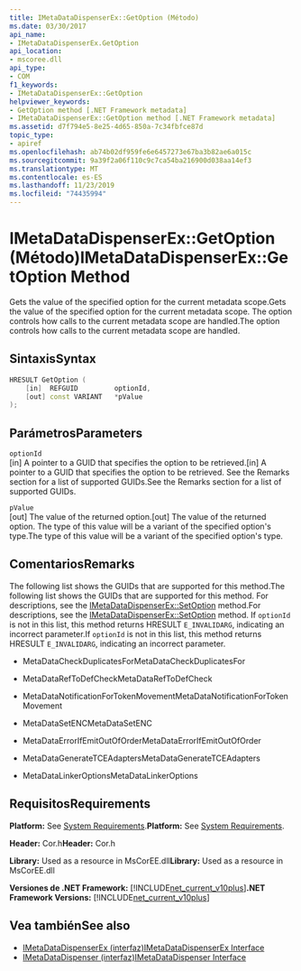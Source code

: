 ```yaml
---
title: IMetaDataDispenserEx::GetOption (Método)
ms.date: 03/30/2017
api_name:
- IMetaDataDispenserEx.GetOption
api_location:
- mscoree.dll
api_type:
- COM
f1_keywords:
- IMetaDataDispenserEx::GetOption
helpviewer_keywords:
- GetOption method [.NET Framework metadata]
- IMetaDataDispenserEx::GetOption method [.NET Framework metadata]
ms.assetid: d7f794e5-8e25-4d65-850a-7c34fbfce87d
topic_type:
- apiref
ms.openlocfilehash: ab74b02df959fe6e6457273e67ba3b82ae6a015c
ms.sourcegitcommit: 9a39f2a06f110c9c7ca54ba216900d038aa14ef3
ms.translationtype: MT
ms.contentlocale: es-ES
ms.lasthandoff: 11/23/2019
ms.locfileid: "74435994"
---
```

# <a name="imetadatadispenserexgetoption-method"></a><span data-ttu-id="e9894-102">IMetaDataDispenserEx::GetOption (Método)</span><span class="sxs-lookup"><span data-stu-id="e9894-102">IMetaDataDispenserEx::GetOption Method</span></span>
<span data-ttu-id="e9894-103">Gets the value of the specified option for the current metadata scope.</span><span class="sxs-lookup"><span data-stu-id="e9894-103">Gets the value of the specified option for the current metadata scope.</span></span> <span data-ttu-id="e9894-104">The option controls how calls to the current metadata scope are handled.</span><span class="sxs-lookup"><span data-stu-id="e9894-104">The option controls how calls to the current metadata scope are handled.</span></span>  
  
## <a name="syntax"></a><span data-ttu-id="e9894-105">Sintaxis</span><span class="sxs-lookup"><span data-stu-id="e9894-105">Syntax</span></span>  
  
```cpp  
HRESULT GetOption (  
    [in]  REFGUID         optionId,   
    [out] const VARIANT   *pValue  
);  
```  
  
## <a name="parameters"></a><span data-ttu-id="e9894-106">Parámetros</span><span class="sxs-lookup"><span data-stu-id="e9894-106">Parameters</span></span>  
 `optionId`  
 <span data-ttu-id="e9894-107">[in] A pointer to a GUID that specifies the option to be retrieved.</span><span class="sxs-lookup"><span data-stu-id="e9894-107">[in] A pointer to a GUID that specifies the option to be retrieved.</span></span> <span data-ttu-id="e9894-108">See the Remarks section for a list of supported GUIDs.</span><span class="sxs-lookup"><span data-stu-id="e9894-108">See the Remarks section for a list of supported GUIDs.</span></span>  
  
 `pValue`  
 <span data-ttu-id="e9894-109">[out] The value of the returned option.</span><span class="sxs-lookup"><span data-stu-id="e9894-109">[out] The value of the returned option.</span></span> <span data-ttu-id="e9894-110">The type of this value will be a variant of the specified option's type.</span><span class="sxs-lookup"><span data-stu-id="e9894-110">The type of this value will be a variant of the specified option's type.</span></span>  
  
## <a name="remarks"></a><span data-ttu-id="e9894-111">Comentarios</span><span class="sxs-lookup"><span data-stu-id="e9894-111">Remarks</span></span>  
 <span data-ttu-id="e9894-112">The following list shows the GUIDs that are supported for this method.</span><span class="sxs-lookup"><span data-stu-id="e9894-112">The following list shows the GUIDs that are supported for this method.</span></span> <span data-ttu-id="e9894-113">For descriptions, see the [IMetaDataDispenserEx::SetOption](../../../../docs/framework/unmanaged-api/metadata/imetadatadispenserex-setoption-method.md) method.</span><span class="sxs-lookup"><span data-stu-id="e9894-113">For descriptions, see the [IMetaDataDispenserEx::SetOption](../../../../docs/framework/unmanaged-api/metadata/imetadatadispenserex-setoption-method.md) method.</span></span> <span data-ttu-id="e9894-114">If `optionId` is not in this list, this method returns HRESULT `E_INVALIDARG`, indicating an incorrect parameter.</span><span class="sxs-lookup"><span data-stu-id="e9894-114">If `optionId` is not in this list, this method returns HRESULT `E_INVALIDARG`, indicating an incorrect parameter.</span></span>  
  
- <span data-ttu-id="e9894-115">MetaDataCheckDuplicatesFor</span><span class="sxs-lookup"><span data-stu-id="e9894-115">MetaDataCheckDuplicatesFor</span></span>  
  
- <span data-ttu-id="e9894-116">MetaDataRefToDefCheck</span><span class="sxs-lookup"><span data-stu-id="e9894-116">MetaDataRefToDefCheck</span></span>  
  
- <span data-ttu-id="e9894-117">MetaDataNotificationForTokenMovement</span><span class="sxs-lookup"><span data-stu-id="e9894-117">MetaDataNotificationForTokenMovement</span></span>  
  
- <span data-ttu-id="e9894-118">MetaDataSetENC</span><span class="sxs-lookup"><span data-stu-id="e9894-118">MetaDataSetENC</span></span>  
  
- <span data-ttu-id="e9894-119">MetaDataErrorIfEmitOutOfOrder</span><span class="sxs-lookup"><span data-stu-id="e9894-119">MetaDataErrorIfEmitOutOfOrder</span></span>  
  
- <span data-ttu-id="e9894-120">MetaDataGenerateTCEAdapters</span><span class="sxs-lookup"><span data-stu-id="e9894-120">MetaDataGenerateTCEAdapters</span></span>  
  
- <span data-ttu-id="e9894-121">MetaDataLinkerOptions</span><span class="sxs-lookup"><span data-stu-id="e9894-121">MetaDataLinkerOptions</span></span>  
  
## <a name="requirements"></a><span data-ttu-id="e9894-122">Requisitos</span><span class="sxs-lookup"><span data-stu-id="e9894-122">Requirements</span></span>  
 <span data-ttu-id="e9894-123">**Platform:** See [System Requirements](../../../../docs/framework/get-started/system-requirements.md).</span><span class="sxs-lookup"><span data-stu-id="e9894-123">**Platform:** See [System Requirements](../../../../docs/framework/get-started/system-requirements.md).</span></span>  
  
 <span data-ttu-id="e9894-124">**Header:** Cor.h</span><span class="sxs-lookup"><span data-stu-id="e9894-124">**Header:** Cor.h</span></span>  
  
 <span data-ttu-id="e9894-125">**Library:** Used as a resource in MsCorEE.dll</span><span class="sxs-lookup"><span data-stu-id="e9894-125">**Library:** Used as a resource in MsCorEE.dll</span></span>  
  
 <span data-ttu-id="e9894-126">**Versiones de .NET Framework:** [!INCLUDE[net_current_v10plus](../../../../includes/net-current-v10plus-md.md)]</span><span class="sxs-lookup"><span data-stu-id="e9894-126">**.NET Framework Versions:** [!INCLUDE[net_current_v10plus](../../../../includes/net-current-v10plus-md.md)]</span></span>  
  
## <a name="see-also"></a><span data-ttu-id="e9894-127">Vea también</span><span class="sxs-lookup"><span data-stu-id="e9894-127">See also</span></span>

- [<span data-ttu-id="e9894-128">IMetaDataDispenserEx (interfaz)</span><span class="sxs-lookup"><span data-stu-id="e9894-128">IMetaDataDispenserEx Interface</span></span>](../../../../docs/framework/unmanaged-api/metadata/imetadatadispenserex-interface.md)
- [<span data-ttu-id="e9894-129">IMetaDataDispenser (interfaz)</span><span class="sxs-lookup"><span data-stu-id="e9894-129">IMetaDataDispenser Interface</span></span>](../../../../docs/framework/unmanaged-api/metadata/imetadatadispenser-interface.md)
